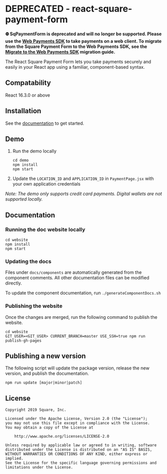 # DEPRECATED - react-square-payment-form

**⛔️ SqPaymentForm is deprecated and will no longer be supported. Please use the [Web Payments SDK](https://developer.squareup.com/docs/web-payments/overview) to take payments on a web client. To migrate from the Square Payment Form to the Web Payments SDK, see the [Migrate to the Web Payments SDK](https://developer.squareup.com/docs/web-payments/migrate) migration guide.**

The React Square Payment Form lets you take payments securely and easily
in your React app using a familiar, component-based syntax.

## Compatability

React 16.3.0 or above

## Installation

See the [documentation](https://square.github.io/react-square-payment-form) to get started.

## Demo

1. Run the demo locally
    ```
    cd demo
    npm install
    npm start
    ```
1. Update the `LOCATION_ID` and `APPLICATION_ID` in `PaymentPage.jsx` with your own application credentials

*Note: The demo only supports credit card payments. Digital wallets are not supported locally.*

## Documentation

### Running the doc website locally

```
cd website
npm install
npm start
```

### Updating the docs

Files under `docs/components` are automatically generated from the component comments. All other documentation files can be modified directly.

To update the component documentation, run `./generateComponentDocs.sh`

### Publishing the website

Once the changes are merged, run the following command to publish the website.

```
cd website
GIT_USER=<GIT_USER> CURRENT_BRANCH=master USE_SSH=true npm run publish-gh-pages
```

## Publishing a new version

The following script will update the package version, release the new version, and publish the documentation.

`npm run update [major|minor|patch]`

## License

```
Copyright 2019 Square, Inc.

Licensed under the Apache License, Version 2.0 (the "License");
you may not use this file except in compliance with the License.
You may obtain a copy of the License at

    http://www.apache.org/licenses/LICENSE-2.0

Unless required by applicable law or agreed to in writing, software
distributed under the License is distributed on an "AS IS" BASIS,
WITHOUT WARRANTIES OR CONDITIONS OF ANY KIND, either express or implied.
See the License for the specific language governing permissions and
limitations under the License.
```
